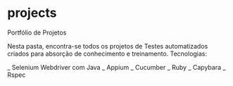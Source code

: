 # projects
Portfólio de Projetos


Nesta pasta, encontra-se todos os projetos de Testes automatizados criados para absorção de conhecimento e treinamento.
Tecnologias:

_ Selenium Webdriver com Java
_ Appium
_ Cucumber
_ Ruby
_ Capybara
_ Rspec

